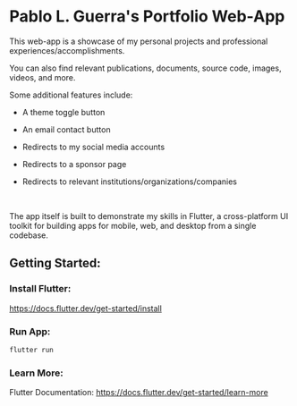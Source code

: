 # Pablo L. Guerra's Portfolio Web-App

This web-app is a showcase of my personal projects and professional experiences/accomplishments.

You can also find relevant publications, documents, source code, images, videos, and more.

Some additional features include:

- A theme toggle button
- An email contact button
- Redirects to my social media accounts
- Redirects to a sponsor page
- Redirects to relevant institutions/organizations/companies

  <br />

The app itself is built to demonstrate my skills in Flutter, a cross-platform UI toolkit for building apps for mobile, web, and desktop from a single codebase.

## Getting Started:

### Install Flutter:

https://docs.flutter.dev/get-started/install

### Run App:

```bash
flutter run
```

### Learn More:

Flutter Documentation:
https://docs.flutter.dev/get-started/learn-more
